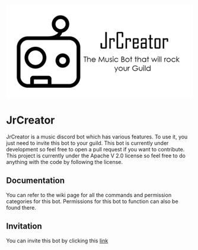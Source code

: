 ![alt text](https://raw.githubusercontent.com/Ean244/JrCreator/master/banner.png)
# JrCreator
JrCreator is a music discord bot which has various features. To use it, you just need to invite this bot to your guild. This bot is currently under development so feel free to open a pull request if you want to contribute. This project is currently under the Apache V 2.0 license so feel free to do anything with the code by following the license.


## Documentation
You can refer to the wiki page for all the commands and permission categories for this bot.
Permissions for this bot to function can also be found there.

## Invitation
You can invite this bot by clicking this [link](https://discordapp.com/api/oauth2/authorize?client_id=413213106177572875&permissions=3164160&scope=bot)
